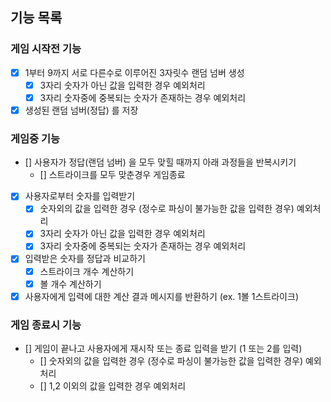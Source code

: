 ## 기능 목록

### 게임 시작전 기능
- [X] 1부터 9까지 서로 다른수로 이루어진 3자릿수 랜덤 넘버 생성
    - [X] 3자리 숫자가 아닌 값을 입력한 경우 예외처리
    - [X] 3자리 숫자중에 중복되는 숫자가 존재하는 경우 예외처리
- [X] 생성된 랜덤 넘버(정답) 를 저장

### 게임중 기능
- [] 사용자가 정답(랜덤 넘버) 을 모두 맞힐 때까지 아래 과정들을 반복시키기
    - [] 스트라이크를 모두 맞춘경우 게임종료
- [X] 사용자로부터 숫자를 입력받기
    - [X] 숫자외의 값을 입력한 경우 (정수로 파싱이 불가능한 값을 입력한 경우) 예외처리
    - [X] 3자리 숫자가 아닌 값을 입력한 경우 예외처리
    - [X] 3자리 숫자중에 중복되는 숫자가 존재하는 경우 예외처리
- [X] 입력받은 숫자를 정답과 비교하기
    - [X] 스트라이크 개수 계산하기
    - [X] 볼 개수 계산하기
- [X] 사용자에게 입력에 대한 계산 결과 메시지를 반환하기 (ex. 1볼 1스트라이크)

### 게임 종료시 기능
- [] 게임이 끝나고 사용자에게 재시작 또는 종료 입력을 받기 (1 또는 2를 입력)
    - [] 숫자외의 값을 입력한 경우 (정수로 파싱이 불가능한 값을 입력한 경우) 예외처리
    - [] 1,2 이외의 값을 입력한 경우 예외처리

